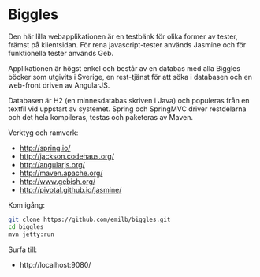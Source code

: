 Biggles
=======

Den här lilla webapplikationen är en testbänk för olika former av tester, främst på klientsidan.
För rena javascript-tester används Jasmine och för funktionella tester används Geb.

Applikationen är högst enkel och består av en databas med alla Biggles böcker som utgivits i Sverige,
en rest-tjänst för att söka i databasen och en web-front driven av AngularJS.

Databasen är H2 (en minnesdatabas skriven i Java) och populeras från en textfil vid uppstart av systemet.
Spring och SpringMVC driver restdelarna och det hela kompileras, testas och paketeras av Maven.

Verktyg och ramverk:
* http://spring.io/
* http://jackson.codehaus.org/
* http://angularjs.org/
* http://maven.apache.org/
* http://www.gebish.org/
* http://pivotal.github.io/jasmine/

Kom igång:
```bash
git clone https://github.com/emilb/biggles.git
cd biggles
mvn jetty:run
```

Surfa till:
* http://localhost:9080/

